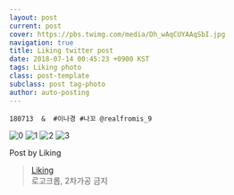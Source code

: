 ```yaml
---
layout: post
current: post
cover: https://pbs.twimg.com/media/Dh_wAqCUYAAqSbI.jpg
navigation: true
title: Liking twitter post
date: 2018-07-14 00:45:23 +0900 KST
tags: Liking photo
class: post-template
subclass: post tag-photo
author: auto-posting
---
```


```  
180713  &  #이나경 #나꼬 @realfromis_9  

```

![0](https://pbs.twimg.com/media/Dh_vB5_VQAACAnZ.jpg)
![1](https://pbs.twimg.com/media/Dh_vCwIUcAAE8_y.jpg)
![2](https://pbs.twimg.com/media/Dh_v_uWUwAAU7LC.jpg)
![3](https://pbs.twimg.com/media/Dh_wAqCUYAAqSbI.jpg)


Post by Liking

> [Liking](https://twitter.com/liking61)  
  로고크롭, 2차가공 금지